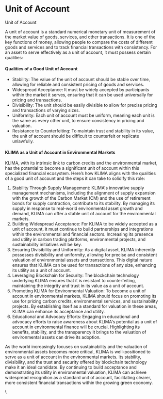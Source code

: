 # Unit of Account

Unit of Account

A unit of account is a standard numerical monetary unit of measurement of the market value of goods, services, and other transactions. It is one of the key functions of money, allowing people to compare the costs of different goods and services and to track financial transactions with consistency. For an asset to serve effectively as a unit of account, it must possess certain qualities:

#### Qualities of a Good Unit of Account

* Stability: The value of the unit of account should be stable over time, allowing for reliable and consistent pricing of goods and services.
* Widespread Acceptance: It must be widely accepted by participants within the market it serves, ensuring that it can be used universally for pricing and transactions.
* Divisibility: The unit should be easily divisible to allow for precise pricing and transactions of varying sizes.
* Uniformity: Each unit of account must be uniform, meaning each unit is the same as every other unit, to ensure consistency in pricing and valuation.
* Resistance to Counterfeiting: To maintain trust and stability in its value, the unit of account should be difficult to counterfeit or replicate unlawfully.

#### KLIMA as a Unit of Account in Environmental Markets

KLIMA, with its intrinsic link to carbon credits and the environmental market, has the potential to become a significant unit of account within this specialized financial ecosystem. Here’s how KLIMA aligns with the qualities of a good unit of account and the steps it can take to solidify this role:

1. Stability Through Supply Management: KLIMA's innovative supply management mechanisms, including the alignment of supply expansion with the growth of the Carbon Market (CM) and the use of retirement bonds for supply contraction, contribute to its stability. By managing its supply in response to real-world environmental asset growth and demand, KLIMA can offer a stable unit of account for the environmental markets.
2. Building Widespread Acceptance: For KLIMA to be widely accepted as a unit of account, it must continue to build partnerships and integrations within the environmental and financial sectors. Increasing its presence and utility in carbon trading platforms, environmental projects, and sustainability initiatives will be key.
3. Ensuring Divisibility and Uniformity: As a digital asset, KLIMA inherently possesses divisibility and uniformity, allowing for precise and consistent valuation of environmental assets and transactions. This digital nature ensures that KLIMA can be used for transactions of any size, enhancing its utility as a unit of account.
4. Leveraging Blockchain for Security: The blockchain technology underlying KLIMA ensures that it is resistant to counterfeiting, maintaining the integrity and trust in its value as a unit of account.
5. Promoting KLIMA for Environmental Valuation: To become a unit of account in environmental markets, KLIMA should focus on promoting its use for pricing carbon credits, environmental services, and sustainability projects. By establishing itself as a standard for valuation in these areas, KLIMA can enhance its acceptance and utility.
6. Educational and Advocacy Efforts: Engaging in educational and advocacy efforts to raise awareness about KLIMA's potential as a unit of account in environmental finance will be crucial. Highlighting its benefits, stability, and the transparency it brings to the valuation of environmental assets can drive its adoption.

As the world increasingly focuses on sustainability and the valuation of environmental assets becomes more critical, KLIMA is well-positioned to serve as a unit of account in the environmental markets. Its stability, divisibility, and the trust and security offered by blockchain technology make it an ideal candidate. By continuing to build acceptance and demonstrating its utility in environmental valuation, KLIMA can achieve widespread recognition as a standard unit of account, facilitating clearer, more consistent financial transactions within the growing green economy.

\
